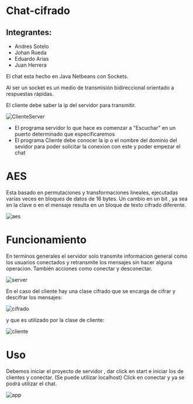 # Chat-cifrado

## Integrantes:
* Andres Sotelo
* Johan Rueda
* Eduardo Arias
* Juan Herrera

El chat esta hecho en Java Netbeans con Sockets.

Al ser un socket es un medio de transmisión bidireccional orientado a respuestas rápidas.

El cliente debe saber la ip del servidor para transmitir.

![ClienteServer](media/ClienteServer.jpg)

* El programa servidor lo que hace es comenzar a "Escuchar" en un puerto determinado que especificaremos 
* El programa Cliente debe conocer la ip o el nombre del dominio  del sevidor para poder solicitar la conexion con este y poder empezar el chat 

# AES

Esta basado en permutaciones y transformaciones lineales, ejecutadas varias veces en bloques de datos de 16 bytes.
Un cambio en un bit , ya sea en la clave o en el mensaje resulta en un bloque de texto cifrado diferente.

![aes](media/aes.png)

# Funcionamiento

En terminos generales el servidor solo transmite informacion general como los usuarios conectados y retransmite los mensajes sin hacer alguna operacion. También acciones como conectar y desconectar.

![server](media/server.PNG)

En el caso del cliente hay una clase cifrado que se encarga de cifrar y descifrar los mensajes:

![cifrado](media/cifrado.PNG)

y que es utilizado por la clase de cliente:

![cliente](media/cliente.PNG)

# Uso

Debemos iniciar el proyecto de servidor , dar click en start e iniciar los de clientes y conectar. (Se puede utilizar localhost) Click en conectar y ya se podrá utilizar el chat.

![app](media/app.PNG)
